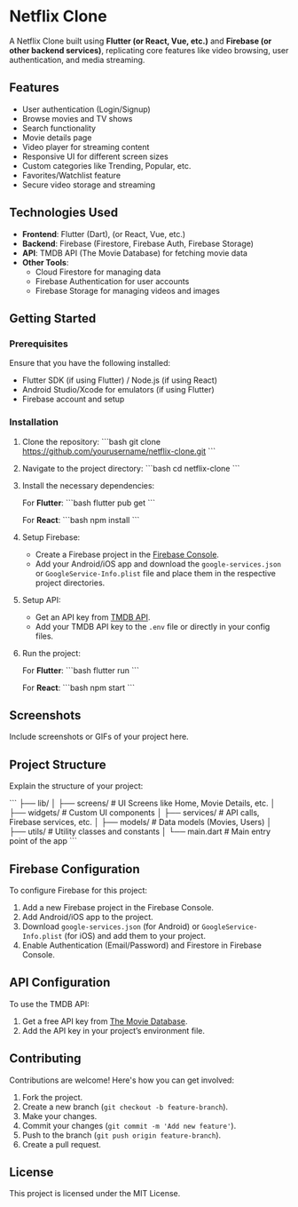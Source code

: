 
# Netflix Clone

A Netflix Clone built using **Flutter (or React, Vue, etc.)** and **Firebase (or other backend services)**, replicating core features like video browsing, user authentication, and media streaming.

## Features

- User authentication (Login/Signup)
- Browse movies and TV shows
- Search functionality
- Movie details page
- Video player for streaming content
- Responsive UI for different screen sizes
- Custom categories like Trending, Popular, etc.
- Favorites/Watchlist feature
- Secure video storage and streaming

## Technologies Used

- **Frontend**: Flutter (Dart), (or React, Vue, etc.)
- **Backend**: Firebase (Firestore, Firebase Auth, Firebase Storage)
- **API**: TMDB API (The Movie Database) for fetching movie data
- **Other Tools**: 
  - Cloud Firestore for managing data
  - Firebase Authentication for user accounts
  - Firebase Storage for managing videos and images

## Getting Started

### Prerequisites

Ensure that you have the following installed:

- Flutter SDK (if using Flutter) / Node.js (if using React)
- Android Studio/Xcode for emulators (if using Flutter)
- Firebase account and setup

### Installation

1. Clone the repository:
   \`\`\`bash
   git clone https://github.com/yourusername/netflix-clone.git
   \`\`\`
2. Navigate to the project directory:
   \`\`\`bash
   cd netflix-clone
   \`\`\`

3. Install the necessary dependencies:

   For **Flutter**:
   \`\`\`bash
   flutter pub get
   \`\`\`

   For **React**:
   \`\`\`bash
   npm install
   \`\`\`

4. Setup Firebase:

   - Create a Firebase project in the [Firebase Console](https://console.firebase.google.com/).
   - Add your Android/iOS app and download the `google-services.json` or `GoogleService-Info.plist` file and place them in the respective project directories.

5. Setup API:

   - Get an API key from [TMDB API](https://www.themoviedb.org/documentation/api).
   - Add your TMDB API key to the `.env` file or directly in your config files.

6. Run the project:

   For **Flutter**:
   \`\`\`bash
   flutter run
   \`\`\`

   For **React**:
   \`\`\`bash
   npm start
   \`\`\`

## Screenshots

Include screenshots or GIFs of your project here.

## Project Structure

Explain the structure of your project:

\`\`\`
├── lib/
│   ├── screens/           # UI Screens like Home, Movie Details, etc.
│   ├── widgets/           # Custom UI components
│   ├── services/          # API calls, Firebase services, etc.
│   ├── models/            # Data models (Movies, Users)
│   ├── utils/             # Utility classes and constants
│   └── main.dart          # Main entry point of the app
\`\`\`

## Firebase Configuration

To configure Firebase for this project:

1. Add a new Firebase project in the Firebase Console.
2. Add Android/iOS app to the project.
3. Download `google-services.json` (for Android) or `GoogleService-Info.plist` (for iOS) and add them to your project.
4. Enable Authentication (Email/Password) and Firestore in Firebase Console.

## API Configuration

To use the TMDB API:

1. Get a free API key from [The Movie Database](https://www.themoviedb.org/documentation/api).
2. Add the API key in your project’s environment file.

## Contributing

Contributions are welcome! Here's how you can get involved:

1. Fork the project.
2. Create a new branch (`git checkout -b feature-branch`).
3. Make your changes.
4. Commit your changes (`git commit -m 'Add new feature'`).
5. Push to the branch (`git push origin feature-branch`).
6. Create a pull request.

## License

This project is licensed under the MIT License.
